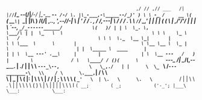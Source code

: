 `                                                 ,/
                                                //
                                              ,//
                                  ___   /|   |//
                              `__/\_ --(/|___/-/
                           \|\_-\___ __-_`- /-/ \.
                          |\_-___,-\_____--/_)' ) \
                           \ -_ /     __ \( `( __`\|
                           `\__|      |\)\ ) /(/|
   ,._____.,            ',--//-|      \  |  '   /
  /     __. \,          / /,---|       \       /
 / /    _. \  \        `/`_/ _,'        |     |
|  | ( (  \   |      ,/\'__/'/          |     |
|  \  \`--, `_/_------______/           \(   )/
| | \  \_. \,                            \___/\
| |  \_   \  \                                 \
\ \    \_ \   \   /                             \
 \ \  \._  \__ \_|       |                       \
  \ \___  \      \       |                        \
   \__ \__ \  \_ |       \                         |
   |  \_____ \  ____      |                        |
   | \  \__ ---' .__\     |        |               |
   \  \__ ---   /   )     |        \              /
    \   \____/ / ()(      \          `---_       /|
     \__________/(,--__    \_________.    |    ./ |
       |     \ \  `---_\--,           \   \_,./   |
       |      \  \_ ` \    /`---_______-\   \\    /
        \      \.___,`|   /              \   \\   \
         \     |  \_ \|   \              (   |:    |
          \    \      \    |             /  / |    ;
           \    \      \    \          ( `_'   \  |
            \.   \      \.   \          `__/   |  |
              \   \       \.  \                |  |
               \   \        \  \               (  )
                \   |        \  |              |  |
                 |  \         \ \              I  `
                 ( __;        ( _;            ('-_';
                 |___\        \___:            \___:
`
